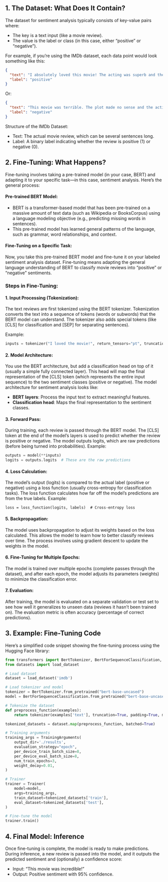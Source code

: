 ## 1. The Dataset: What Does It Contain?

The dataset for sentiment analysis typically consists of key-value pairs where:

- The key is a text input (like a movie review).
- The value is the label or class (in this case, either “positive” or “negative”).

For example, if you’re using the IMDb dataset, each data point would look something like this:

```JSON
{
  "text": "I absolutely loved this movie! The acting was superb and the plot was gripping.",
  "label": "positive"
}
```

Or:

```JSON
{
  "text": "This movie was terrible. The plot made no sense and the acting was horrible.",
  "label": "negative"
}
```

Structure of the IMDb Dataset:

- Text: The actual movie review, which can be several sentences long.
- Label: A binary label indicating whether the review is positive (1) or negative (0).

## 2. Fine-Tuning: What Happens?

Fine-tuning involves taking a pre-trained model (in your case, BERT) and adapting it to your specific task—in this case, sentiment analysis. Here’s the general process:

#### Pre-trained BERT Model:

- BERT is a transformer-based model that has been pre-trained on a massive amount of text data (such as Wikipedia or BooksCorpus) using a language modeling objective (e.g., predicting missing words in sentences).
- This pre-trained model has learned general patterns of the language, such as grammar, word relationships, and context.

#### Fine-Tuning on a Specific Task:

Now, you take this pre-trained BERT model and fine-tune it on your labeled sentiment analysis dataset. Fine-tuning means adapting the general language understanding of BERT to classify movie reviews into “positive” or “negative” sentiments.

### Steps in Fine-Tuning:

#### 1.	Input Processing (Tokenization):
The text reviews are first tokenized using the BERT tokenizer. Tokenization converts the text into a sequence of tokens (words or subwords) that the BERT model can understand. The tokenizer also adds special tokens (like [CLS] for classification and [SEP] for separating sentences).

Example:

```python
inputs = tokenizer("I loved the movie!", return_tensors="pt", truncation=True, padding=True, max_length=512)
```

#### 2.	Model Architecture:
You use the BERT architecture, but add a classification head on top of it (usually a simple fully connected layer). This head will map the final representation of the [CLS] token (which represents the entire input sequence) to the two sentiment classes (positive or negative).
The model architecture for sentiment analysis looks like:

- **BERT layers**: Process the input text to extract meaningful features.
- **Classification head**: Maps the final representation to the sentiment classes.

#### 3.	Forward Pass:
During training, each review is passed through the BERT model. The [CLS] token at the end of the model’s layers is used to predict whether the review is positive or negative. The model outputs logits, which are raw predictions (before being turned into probabilities).
Example:

```python
outputs = model(**inputs)
logits = outputs.logits  # These are the raw predictions
```


#### 4.	Loss Calculation:
The model’s output (logits) is compared to the actual label (positive or negative) using a loss function (usually cross-entropy for classification tasks). The loss function calculates how far off the model’s predictions are from the true labels.
Example:

`loss = loss_function(logits, labels)  # Cross-entropy loss`


#### 5.	Backpropagation:

The model uses backpropagation to adjust its weights based on the loss calculated. This allows the model to learn how to better classify reviews over time. The process involves using gradient descent to update the weights in the model.
	
#### 6.	Fine-Tuning for Multiple Epochs:

The model is trained over multiple epochs (complete passes through the dataset), and after each epoch, the model adjusts its parameters (weights) to minimize the classification error.

#### 7.	Evaluation:

After training, the model is evaluated on a separate validation or test set to see how well it generalizes to unseen data (reviews it hasn’t been trained on). The evaluation metric is often accuracy (percentage of correct predictions).

## 3. Example: Fine-Tuning Code

Here’s a simplified code snippet showing the fine-tuning process using the Hugging Face library:

```python
from transformers import BertTokenizer, BertForSequenceClassification, Trainer, TrainingArguments
from datasets import load_dataset

# Load dataset
dataset = load_dataset('imdb')

# Load tokenizer and model
tokenizer = BertTokenizer.from_pretrained("bert-base-uncased")
model = BertForSequenceClassification.from_pretrained("bert-base-uncased", num_labels=2)

# Tokenize the dataset
def preprocess_function(examples):
    return tokenizer(examples['text'], truncation=True, padding=True, max_length=512)

tokenized_datasets = dataset.map(preprocess_function, batched=True)

# Training arguments
training_args = TrainingArguments(
    output_dir='./results',
    evaluation_strategy="epoch",
    per_device_train_batch_size=8,
    per_device_eval_batch_size=8,
    num_train_epochs=3,
    weight_decay=0.01,
)

# Trainer
trainer = Trainer(
    model=model,
    args=training_args,
    train_dataset=tokenized_datasets['train'],
    eval_dataset=tokenized_datasets['test'],
)

# Fine-tune the model
trainer.train()
```

## 4. Final Model: Inference

Once fine-tuning is complete, the model is ready to make predictions. During inference, a new review is passed into the model, and it outputs the predicted sentiment and (optionally) a confidence score:

- Input: “This movie was incredible!”
- Output: Positive sentiment with 95% confidence.